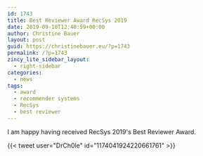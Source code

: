 ```yaml
---
id: 1743
title: Best Reviewer Award RecSys 2019
date: 2019-09-18T12:40:59+00:00
author: Christine Bauer
layout: post
guid: https://christinebauer.eu/?p=1743
permalink: /?p=1743
zincy_lite_sidebar_layout:
  - right-sidebar
categories:
  - news
tags:
  - award
  - recommender systems
  - RecSys
  - best reviewer
---
```

I am happy having received RecSys 2019's Best Reviewer Award.

{{< tweet user="DrCh0le" id="1174041924220661761" >}}